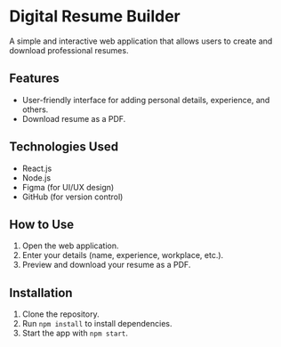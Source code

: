 # Digital Resume Builder

A simple and interactive web application that allows users to create and download professional resumes.

## Features
- User-friendly interface for adding personal details, experience, and others.
- Download resume as a PDF.

## Technologies Used
- React.js
- Node.js
- Figma (for UI/UX design)
- GitHub (for version control)

## How to Use
1. Open the web application.
2. Enter your details (name, experience, workplace, etc.).
3. Preview and download your resume as a PDF.

## Installation
1. Clone the repository.
2. Run `npm install` to install dependencies.
3. Start the app with `npm start`.

